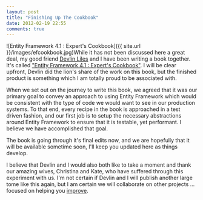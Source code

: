 ```yaml
---
layout: post
title: "Finishing Up The Cookbook"
date: 2012-02-19 22:55
comments: true
---
```

![Entity Framework 4.1 : Expert's Cookbook]({{ site.url }}/images/efcookbook.jpg)While it has not been discussed here a great deal, my good friend [Devlin Liles][dl] and I have been writing a book together.  It's called ["Entity Framework 4.1 : Expert's Cookbook"][book].  I will be clear upfront, Devlin did the lion's share of the work on this book, but the finished product is something which I am totally proud to be associated with.

When we set out on the journey to write this book, we agreed that it was our primary goal to convey an approach to using Entity Framework which would be consistent with the type of code we would want to see in our production systems.  To that end, every recipe in the book is approached in a test driven fashion, and our first job is to setup the necessary abstractions around Entity Framework to ensure that it is testable, yet performant.  I believe we have accomplished that goal.

The book is going through it's final edits now, and we are hopefully that it will be available sometime soon, I'll keep you updated here as things develop.

I believe that Devlin and I would also both like to take a moment and thank our amazing wives, Christina and Kate, who have suffered through this experiment with us.  I'm not certain if Devlin and I will publish another large tome like this again, but I am certain we will collaborate on other projects ... focused on helping you [improve][ie].



[book]: http://www.amazon.com/Entity-Framework-4-1-Experts-Cookbook/dp/1849684464/ref=sr_1_1?ie=UTF8&qid=1329713927&sr=8-1
[bookimg]: images/efcookbook.jpg
[dl]: http://devlinliles.com
[ie]: http://ImprovingEnterprises.com
